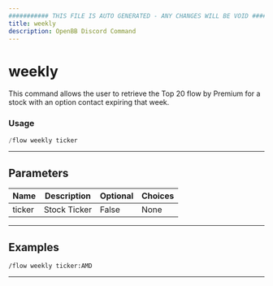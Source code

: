 ```yaml
---
########### THIS FILE IS AUTO GENERATED - ANY CHANGES WILL BE VOID ###########
title: weekly
description: OpenBB Discord Command
---
```


# weekly

This command allows the user to retrieve the Top 20 flow by Premium for a stock with an option contact expiring that week.

### Usage

```python wordwrap
/flow weekly ticker
```

---

## Parameters

| Name | Description | Optional | Choices |
| ---- | ----------- | -------- | ------- |
| ticker | Stock Ticker | False | None |


---

## Examples

```
/flow weekly ticker:AMD
```

---

